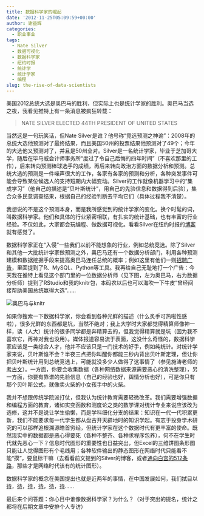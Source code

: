 ```yaml
---
title: 数据科学家的崛起
date: '2012-11-25T05:09:59+00:00'
author: 谢益辉
categories:
  - 职业事业
tags:
  - Nate Silver
  - 数据可视化
  - 数据科学家
  - 纽约时报
  - 统计学
  - 统计学家
  - 编程
slug: the-rise-of-data-scientists
---
```


美国2012总统大选是奥巴马的胜利，但实际上也是统计学家的胜利。奥巴马当选之夜，我看见推特上有一条消息被疯狂转载：

> NATE SILVER ELECTED 44TH PRESIDENT OF UNITED STATES

当然这是一句玩笑话，但Nate Silver是谁？他号称“竞选预测之神谕”：2008年的总统大选他预测对了最终结果，而且美国50州的投票结果他预测对了49个；今年的大选他又预测对了，并且是50州全对。Silver是一名统计学家，毕业于芝加哥大学，随后在毕马威会计师事务所“度过了令自己后悔的四年时间”（不喜欢那里的工作），后来转向预测棒球选手的成绩，再后来转向政治方面的数据分析和预测。总统大选的预测是一件噪声很大的工作，各家有各家的预测和分析，各种突发事件可能会导致某位候选人的支持短期内大幅变动。Silver的工作就像机器学习中的“集成学习”（他自己的描述是“贝叶斯统计”，用自己的先验信息和数据得到后验），集合众多民意调查结果，根据自己的经验判断去平均它们（具体过程我不清楚）。<!--more-->

我想说的不是这个预测本身，而是我所感觉到的统计学家的变化。换个时髦的词，叫数据科学家。他们和具体的行业紧密相联，有扎实的统计基础，也有丰富的行业经验。不仅如此，大家都会玩编程、做数据可视化。看看Silver在纽约时报的[博客](http://fivethirtyeight.blogs.nytimes.com)就有感觉了。

数据科学家正在“入侵”一些我们以前不能想象的行业，例如总统竞选。除了Silver和其他一大批统计学家做预测之外，奥巴马还有一个数据分析部门，利用各种预测建模和数据挖掘手段来提高奥巴马连任总统的概率；例如这里有他们一则[招聘广告](http://www.kdnuggets.com/jobs/11/07-13-obama2012-predictive-modeling-data-mining-scientists-analysts.html)，里面提到了R、MySQL、Python等工具。我再给自己无耻地打一个广告：今天我在推特上看见这个部门里的一位数据分析师（见下图，左为奥巴马，右为数据分析师）提到了RStudio和我的knitr包，本码农以后也可以海吹一下牛皮“曾经间接帮助美国总统赢得大选”……

![奥巴马与knitr](http://i.imgur.com/TVGbZ.png)

如果你搜索一下数据科学家，你会看到各种光鲜的描述（什么炙手可热啦性感啦），很多光鲜的东西都是坑，当然不绝对；我上大学时大家都觉得精算师像神一样，读（人大）统计的很多同学都是奔精算去的，但我觉得精算就是坑（因为我不喜欢它，再神对我也没用）。媒体报道容易流于表面，这没什么奇怪的，数据科学家应该是一类综合人才，他并不应该只是一门技术的好手，例如纯统计。对统计学家来说，贝叶斯谁不会？半夜三点把你叫醒你都能三秒内背出贝叶斯定理，但让你把贝叶斯统计用到总统竞选上，可能就没多少人做得了这事情了（参见施涛老师的[考古文](http://blog.cos.name/taoshi/?p=1733)）。一方面，你要会收集数据（各种网络数据来源需要恶心的清洗整理），另一方面，你要有靠谱的先验信息（自己的经验也好，舆情分析也好），可是你只有那个贝叶斯公式，就像卖火柴的小女孩手中的火柴。

我并不想跟传统学院派打仗，但我认为统计教育需要轻微改革。我们需要增强数据和编程方面的教育，诸如实变函数和测度论之类的数学课对统计专业来说应该改为选修，这并不是说让学生偷懒，而是学科细化分支的结果：知识在一代一代积累更新，我们不能要求每一代学生都从盘古开天辟地时的知识学起。有志于投身学术研究的可以那样追根溯源皓首穷经，但统计学家在这个数据时代有更丰富的使命。既然现实中的数据都是恶心得要死（各种不整齐、各种求程序包养），何不在学生时代就先恶心一下？信息时代图形的重要性也日益突出，但Excel的三维饼图条形图只能让人觉得图形有个毛线用；各种软件输出的静态图形在网络时代只能看不能“摸”，要鼠标干嘛（去看看前文提到的Silver的博客，或者[通向白宫的512条路](http://www.nytimes.com/interactive/2012/11/02/us/politics/paths-to-the-white-house.html)，那些才是网络时代该有的统计图形）。

数据科学家的概念在美国提出也就是近两年的事情，在中国发展如何，我们拭目以[待](http://www.bjt.name/2012/02/love-always-lonely/)，[待](http://www.bjt.name/2012/09/ming-dynasty/)，[待](http://yixuan.github.com/2011/03/text-mining-of-song-poems/)，[待](http://www.loyhome.com/?p=2096)，[待](http://www.loyhome.com/?p=2081)，[待](http://xccds1977.blogspot.com/2011/11/data-science.html)……

最后来个问答题：你心目中谁像数据科学家？为什么？（对于突出的提名，统计之都将在后期文章中安排个人专访）
